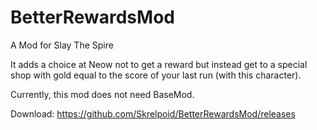 # BetterRewardsMod

A Mod for Slay The Spire

It adds a choice at Neow not to get a reward but instead get to a special shop with gold equal to the score of your last run (with this character).

Currently, this mod does not need BaseMod.

Download: 
https://github.com/Skrelpoid/BetterRewardsMod/releases
